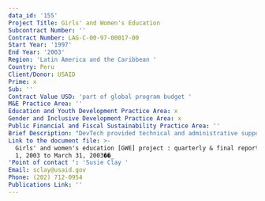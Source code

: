 ```yaml
---
data_id: '155'
Project Title: Girls' and Women's Education
Subcontract Number: ''
Contract Number: LAG-C-00-97-00017-00
Start Year: '1997'
End Year: '2003'
Region: 'Latin America and the Caribbean '
Country: Peru
Client/Donor: USAID
Prime: x
Sub: ''
Contract Value USD: 'part of global program budget '
M&E Practice Area: ''
Education and Youth Development Practice Area: x
Gender and Inclusive Development Practice Area: x
Public Financial and Fiscal Sustainability Practice Area: ''
Brief Description: "DevTech provided technical and administrative support services to the USAID Bureau of Economic Growth, Agriculture, and Trade, Office of Women in Development (EGAT/WID) in support of Girls' and Women's Education (GWE) Activity Objectives. DevTech assisted EGAT/WID in monitoring the Girls' and Women's Education Initiative; developing effective communications among relevant stakeholders; and documenting programs and products developed concerning the initiative. To accomplish these goals, DevTech:\r\n\r\n>Planned, coordinated, and participated in meetings, workshops, and related events;\r\n>Provided technical and administrative assistance to Missions (Ghana, Guatemala, Peru, and Morocco), including participating in the assessment, design, and evaluation of current and proposed GWE programs;\r\n>Wrote or assisted with the development of reports, studies, and concept papers; and\r\n>Developed and maintained reference materials on the GWE initiative.\r\n"
Link to the document file: >-
  Girls' and women's education [GWE] project : quarterly & final report, January
  1, 2003 to March 31, 2003��_
'Point of contact ': 'Susie Clay '
Email: sclay@usaid.gov
Phone: (202) 712-0954
Publications Link: ''
---
```

